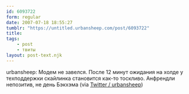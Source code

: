 ```yaml
---
id: 6093722
form: regular
date: 2007-07-18 18:55:27
tumblr: "https://untitled.urbansheep.com/post/6093722"
title:
tags:
    - post
    - твиты
layout: post-text.njk
---
```


<p>urbansheep: Модем не завелся. После 12 минут ожидания на холде у техподдержки скайлинка становится как-то тоскливо. Анфрендли непозитив, не день Бэкхэма (via <a href="http://twitter.com/urbansheep/statuses/155934362">Twitter / urbansheep</a>)</p>

